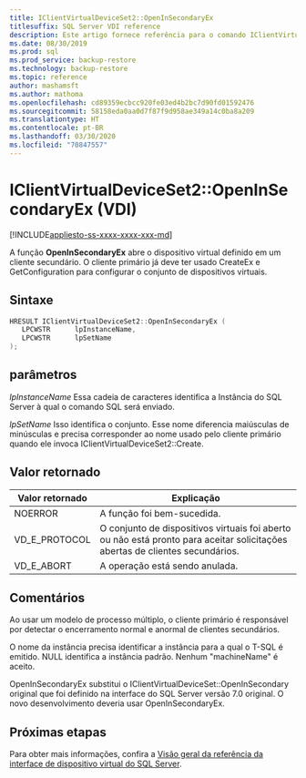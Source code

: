 ```yaml
---
title: IClientVirtualDeviceSet2::OpenInSecondaryEx
titlesuffix: SQL Server VDI reference
description: Este artigo fornece referência para o comando IClientVirtualDeviceSet2::OpenInSecondaryEx.
ms.date: 08/30/2019
ms.prod: sql
ms.prod_service: backup-restore
ms.technology: backup-restore
ms.topic: reference
author: mashamsft
ms.author: mathoma
ms.openlocfilehash: cd89359ecbcc920fe03ed4b2bc7d90fd01592476
ms.sourcegitcommit: 58158eda0aa0d7f87f9d958ae349a14c0ba8a209
ms.translationtype: HT
ms.contentlocale: pt-BR
ms.lasthandoff: 03/30/2020
ms.locfileid: "70847557"
---
```

# <a name="iclientvirtualdeviceset2openinsecondaryex-vdi"></a>IClientVirtualDeviceSet2::OpenInSecondaryEx (VDI)

[!INCLUDE[appliesto-ss-xxxx-xxxx-xxx-md](../../../includes/appliesto-ss-xxxx-xxxx-xxx-md.md)]

A função **OpenInSecondaryEx** abre o dispositivo virtual definido em um cliente secundário. O cliente primário já deve ter usado CreateEx e GetConfiguration para configurar o conjunto de dispositivos virtuais.

## <a name="syntax"></a>Sintaxe

```c
HRESULT IClientVirtualDeviceSet2::OpenInSecondaryEx (
   LPCWSTR      lpInstanceName,
   LPCWSTR      lpSetName
);
```

## <a name="parameters"></a>parâmetros

*lpInstanceName* Essa cadeia de caracteres identifica a Instância do SQL Server à qual o comando SQL será enviado.

*lpSetName* Isso identifica o conjunto. Esse nome diferencia maiúsculas de minúsculas e precisa corresponder ao nome usado pelo cliente primário quando ele invoca IClientVirtualDeviceSet2::Create.

## <a name="return-value"></a>Valor retornado

|Valor retornado | Explicação |
|---|---|
| NOERROR | A função foi bem-sucedida. |
| VD_E_PROTOCOL | O conjunto de dispositivos virtuais foi aberto ou não está pronto para aceitar solicitações abertas de clientes secundários. |
| VD_E_ABORT | A operação está sendo anulada. |

## <a name="remarks"></a>Comentários

Ao usar um modelo de processo múltiplo, o cliente primário é responsável por detectar o encerramento normal e anormal de clientes secundários.

O nome da instância precisa identificar a instância para a qual o T-SQL é emitido. NULL identifica a instância padrão. Nenhum "machineName\" é aceito.

OpenInSecondaryEx substitui o IClientVirtualDeviceSet::OpenInSecondary original que foi definido na interface do SQL Server versão 7.0 original. O novo desenvolvimento deveria usar OpenInSecondaryEx.

## <a name="next-steps"></a>Próximas etapas

Para obter mais informações, confira a [Visão geral da referência da interface de dispositivo virtual do SQL Server](reference-virtual-device-interface.md).